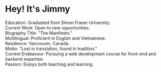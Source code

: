 # Hey! It's Jimmy
Education: Graduated from Simon Fraser University.
<br>Current Work: Open to new opportunities.
<br>Biography Title: "The Manifesto."
<br>Multilingual: Proficient in English and Vietnamese.
<br>Residence: Vancouver, Canada.
<br>Motto: "Lost in translation, found in tradition."
<br>Current Endeavour: Pursuing a web development course for front-end and backend expertise.
<br>Passion: Enjoys both teaching and learning.


<!--  ## Socials:
[![LinkedIn](https://img.shields.io/badge/LinkedIn-%230077B5.svg?logo=linkedin&logoColor=white)](https://linkedin.com/in/https://www.linkedin.com/in/jimmy-ngo-064592a9/) -->


<!-- # Tech Stack:
![CSS3](https://img.shields.io/badge/css3-%231572B6.svg?style=flat&logo=css3&logoColor=white) ![JavaScript](https://img.shields.io/badge/javascript-%23323330.svg?style=flat&logo=javascript&logoColor=%23F7DF1E) ![HTML5](https://img.shields.io/badge/html5-%23E34F26.svg?style=flat&logo=html5&logoColor=white) ![Datadog](https://img.shields.io/badge/datadog-%23632CA6.svg?style=flat&logo=datadog&logoColor=white) ![NodeJS](https://img.shields.io/badge/node.js-6DA55F?style=flat&logo=node.js&logoColor=white) ![React](https://img.shields.io/badge/react-%2320232a.svg?style=flat&logo=react&logoColor=%2361DAFB) ![Bootstrap](https://img.shields.io/badge/bootstrap-%238511FA.svg?style=flat&logo=bootstrap&logoColor=white) ![jQuery](https://img.shields.io/badge/jquery-%230769AD.svg?style=flat&logo=jquery&logoColor=white) ![MySQL](https://img.shields.io/badge/mysql-%2300000f.svg?style=flat&logo=mysql&logoColor=white) ![Postgres](https://img.shields.io/badge/postgres-%23316192.svg?style=flat&logo=postgresql&logoColor=white) ![Jira](https://img.shields.io/badge/jira-%230A0FFF.svg?style=flat&logo=jira&logoColor=white) -->

<!-- # GitHub Stats: 
![](https://github-readme-stats.vercel.app/api?username=quyenducngo&theme=onedark&hide_border=true&include_all_commits=true&count_private=true)<br/>
![](https://github-readme-streak-stats.herokuapp.com/?user=quyenducngo&theme=onedark&hide_border=true)<br/>
![](https://github-readme-stats.vercel.app/api/top-langs/?username=quyenducngo&theme=onedark&hide_border=true&include_all_commits=true&count_private=true&layout=compact) -->
